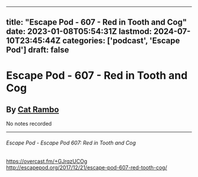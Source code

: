 
---
title: "Escape Pod - 607 - Red in Tooth and Cog"
date: 2023-01-08T05:54:31Z
lastmod: 2024-07-10T23:45:44Z
categories: ['podcast', 'Escape Pod']
draft: false
---


# Escape Pod - 607 - Red in Tooth and Cog
## By [Cat Rambo](https://escapepod.org/people/cat-rambo/)

No notes recorded

- - -
###### Escape Pod - Escape Pod 607: Red in Tooth and Cog

https://overcast.fm/+GJrqzUCOg  
http://escapepod.org/2017/12/21/escape-pod-607-red-tooth-cog/

<!-- #public #podcast #Escape Pod# -->

<!-- {BearID:B7D64C8C-3F6A-415C-BC53-0832743FD5A3-28016-00002D97D45AAE4D} -->
